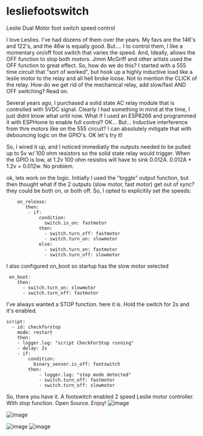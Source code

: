 # lesliefootswitch
Leslie Dual Motor foot switch speed control

I love Leslies.  I've had dozens of them over the years.  My favs are the 146's and 122's, and the 46w is equally good.  But.... I to control them, I like a momentary on/off foot switch that varies the speed.  And, Ideally, allows the OFF function to stop both motors. Jimm McGriff and other artists used the OFF function to great effect.  So, how do we do this?  I started with a 555 time circuit that "sort of worked", but hook up a highly inductive load like a leslie motor to the relay and all hell broke loose.  Not to mention the CLICK of the relay. How do we get rid of the mechanical relay, add slow/fast AND OFF switching?  Read on.

Several years ago, I purchased a solid state AC relay module that is controlled with 5VDC signal.  Clearly I had something in mind at the time, I just didnt know what until now.  What if I used an ESP8266 and programmed it with ESPHome to enable full control?  OK... But... Inductive interference from thre motors like on the 555 circuit?   I can absolutely mitigate that with debouncing logic on the GPIO's.  OK let's try it!

So, I wired it up, and I noticed immediatly the outputs needed to be pulled up to 5v w/ 100 ohm resistors so the solid state relay would trigger.  When the GPIO is low, at 1.2v 100 ohm resistos will have to sink 0.012A. 0.012A  * 1.2v = 0.012w.  No problem.

ok, lets work on the logic.  Initially I used the "toggle" output function, but then thought what if the 2 outputs (slow motor, fast motor) get out of sync?  they could be both on, or both off.  So, I opted to explicitily set the speeds:
```
    on_release:
       then:
        - if:
            condition:
              switch.is_on: fastmotor        
            then:
              - switch.turn_off: fastmotor            
              - switch.turn_on: slowmotor            
            else:    
              - switch.turn_on: fastmotor            
              - switch.turn_off: slowmotor
```
I also configured on_boot so startup has the slow motor selected
```
 on_boot:
    then:  
      - switch.turn_on: slowmotor
      - switch.turn_off: fastmotor
```
I've always wanted a STOP function.  here it is.  Hold the switch for 2s and it's enabled.
```
script:
  - id: checkforstop
    mode: restart                   
    then:
    - logger.log: "script CheckForStop running"
    - delay: 2s
    - if:
        condition:
          binary_sensor.is_off: footswitch
        then:          
            - logger.log: "stop mode detected"
            - switch.turn_off: fastmotor            
            - switch.turn_off: slowmotor
```
So, there you have it.  A footswitch enabled 2 speed Leslie motor controller. With stop function.  Open Source.
Enjoy!
![image](https://github.com/user-attachments/assets/f32bee49-dd9b-4aea-bb2d-00c6b2aa4da7)

![image](https://github.com/user-attachments/assets/566d92d4-a960-4eae-af3e-0d30dfdbe46d)

![image](https://github.com/user-attachments/assets/8561f9f5-886b-4094-a6d8-accedc723aae)
![image](https://github.com/user-attachments/assets/80f730f9-bc82-41a7-a972-e9d7c23d2199)


